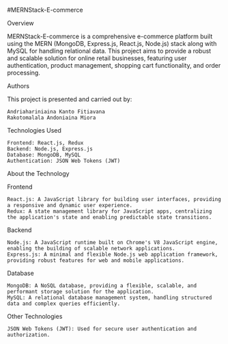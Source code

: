 #MERNStack-E-commerce

Overview

MERNStack-E-commerce is a comprehensive e-commerce platform built using the MERN (MongoDB, Express.js, React.js, Node.js) stack along with MySQL for handling relational data. This project aims to provide a robust and scalable solution for online retail businesses, featuring user authentication, product management, shopping cart functionality, and order processing.

Authors

This project is presented and carried out by:

    Andriahariniaina Kanto Fitiavana
    Rakotomalala Andoniaina Miora

Technologies Used

    Frontend: React.js, Redux
    Backend: Node.js, Express.js
    Database: MongoDB, MySQL
    Authentication: JSON Web Tokens (JWT)
    
About the Technology

Frontend

    React.js: A JavaScript library for building user interfaces, providing a responsive and dynamic user experience.
    Redux: A state management library for JavaScript apps, centralizing the application's state and enabling predictable state transitions.

Backend

    Node.js: A JavaScript runtime built on Chrome's V8 JavaScript engine, enabling the building of scalable network applications.
    Express.js: A minimal and flexible Node.js web application framework, providing robust features for web and mobile applications.

Database

    MongoDB: A NoSQL database, providing a flexible, scalable, and performant storage solution for the application.
    MySQL: A relational database management system, handling structured data and complex queries efficiently.

Other Technologies

    JSON Web Tokens (JWT): Used for secure user authentication and authorization.
